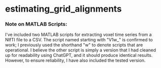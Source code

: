 # estimating_grid_alignments

### Note on MATLAB Scripts: 
I've included two MATLAB scripts for extracting voxel time series from a NIfTI file to a CSV. The script named starting with "V1w_" is confirmed to work; I previously used the shorthand "w" to denote scripts that are operational. I believe the other script is simply a version that I had cleaned up for readability using ChatGPT, and it should produce identical results. However, to ensure reliability, I have also included the tested version.

